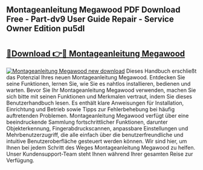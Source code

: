 ## Montageanleitung Megawood PDF Download Free - Part-dv9 User Guide Repair - Service Owner Edition pu5dI

# <h2><a href="http://df8tja.blite.top/?on=Montageanleitung+Megawood">🔗Download 👉🔴 Montageanleitung Megawood</a></h2>

[![Montageanleitung Megawood new download](https://i.imgur.com/lujVjoI.png)](http://df8tja.blite.top/?on=Montageanleitung+Megawood)
Dieses Handbuch erschließt das Potenzial Ihres neuen Montageanleitung Megawood. Entdecken Sie seine Funktionen, lernen Sie, wie Sie es nahtlos installieren, bedienen und warten. Bevor Sie Ihr Montageanleitung Megawood verwenden, machen Sie sich bitte mit seinen Funktionen und Merkmalen vertraut, indem Sie dieses Benutzerhandbuch lesen. Es enthält klare Anweisungen für Installation, Einrichtung und Betrieb sowie Tipps zur Fehlerbehebung bei häufig auftretenden Problemen. Montageanleitung Megawood verfügt über eine beeindruckende Sammlung fortschrittlicher Funktionen, darunter Objekterkennung, Fingerabdruckscannen, anpassbare Einstellungen und Mehrbenutzerzugriff, die alle einfach über die benutzerfreundliche und intuitive Benutzeroberfläche gesteuert werden können. Wir sind hier, um Ihnen bei jedem Schritt des Weges Montageanleitung Megawood zu helfen. Unser Kundensupport-Team steht Ihnen während Ihrer gesamten Reise zur Verfügung.
